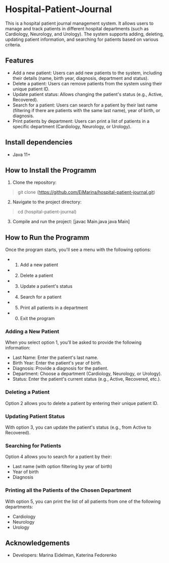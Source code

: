 # Hospital-Patient-Journal
This is a hospital patient journal management system. It allows users to manage and track patients in different hospital departments (such as Cardiology, Neurology, and Urology). The system supports adding, deleting, updating patient information, and searching for patients based on various criteria.
## Features
* Add a new patient: Users can add new patients to the system, including their details (name, birth year, diagnosis, department and status).
* Delete a patient: Users can remove patients from the system using their unique patient ID.
* Update patient status: Allows changing the patient's status (e.g., Active, Recovered).
* Search for a patient: Users can search for a patient by their last name (filtering if there are patients with the same last name), year of birth, or diagnosis.
* Print patients by department: Users can print a list of patients in a specific department (Cardiology, Neurology, or Urology).
## Install dependencies
* Java 11+
## How to Install the Programm
1. Clone the repository:
> git clone (https://github.com/EiMarina/hospital-patient-journal.git)
2. Navigate to the project directory:
> cd (hospital-patient-journal)
3. Compile and run the project:
[javac Main.java
java Main]
## How to Run the Programm
Once the program starts, you'll see a menu with the following options:
* 1. Add a new patient
* 2. Delete a patient
* 3. Update a patient's status
* 4. Search for a patient
* 5. Print all patients in a department
* 0. Exit the program
### Adding a New Patient
When you select option 1, you'll be asked to provide the following information:
  * Last Name: Enter the patient's last name.
  * Birth Year: Enter the patient's year of birth.
  * Diagnosis: Provide a diagnosis for the patient.
  * Department: Choose a department (Cardiology, Neurology, or Urology).
  * Status: Enter the patient's current status (e.g., Active, Recovered, etc.).
### Deleting a Patient
Option 2 allows you to delete a patient by entering their unique patient ID.
### Updating Patient Status
With option 3, you can update the patient's status (e.g., from Active to Recovered).
### Searching for Patients
Option 4 allows you to search for a patient by their:
  * Last name (with option filtering by year of birth)
  * Year of birth
  * Diagnosis
### Printing all the Patients of the Chosen Department
With option 5, you can print the list of all patients from one of the following departments:
  * Cardiology
  * Neurology
  * Urology
## Acknowledgements
  * Developers: Marina Eidelman, Katerina Fedorenko
